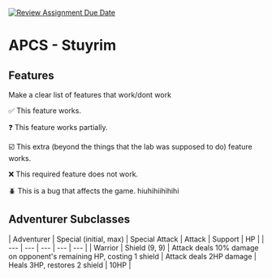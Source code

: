 [![Review Assignment Due Date](https://classroom.github.com/assets/deadline-readme-button-22041afd0340ce965d47ae6ef1cefeee28c7c493a6346c4f15d667ab976d596c.svg)](https://classroom.github.com/a/KprAwj1n)
# APCS - Stuyrim

## Features

Make a clear list of features that work/dont work

:white_check_mark: This feature works.

:question: This feature works partially.

:ballot_box_with_check: This extra (beyond the things that the lab was supposed to do) feature works.

:x: This required feature does not work.

:beetle: This is a bug that affects the game. hiuhihiihihihi


## Adventurer Subclasses


| Adventurer | Special (initial, max) | Special Attack | Attack | Support | HP | 
| ---        | ---     | ---            | ---    | --- |
| Warrior | Shield (9, 9) | Attack deals 10% damage on opponent's remaining HP, costing 1 shield | Attack deals 2HP damage | Heals 3HP, restores 2 shield | 10HP |
